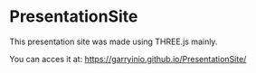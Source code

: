 # PresentationSite

This presentation site was made using THREE.js mainly.

You can acces it at: https://garryinio.github.io/PresentationSite/

